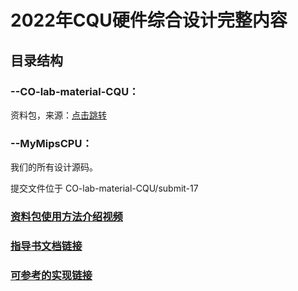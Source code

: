 # 2022年CQU硬件综合设计完整内容
## 目录结构  
### --CO-lab-material-CQU：  
资料包，来源：[点击跳转](https://github.com/CQU-CS-LABs/CO-lab-material-CQU)     
### --MyMipsCPU：  
我们的所有设计源码。

提交文件位于 CO-lab-material-CQU/submit-17    

### [资料包使用方法介绍视频](https://www.bilibili.com/video/BV19G4y1E7jj/) 
### [指导书文档链接](https://co.ccslab.cn/) 
### [可参考的实现链接](https://github.com/TheRainstorm/PiplineMIPS)